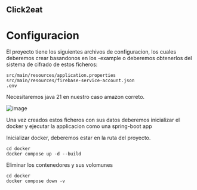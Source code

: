## Click2eat

# Configuracion

El proyecto tiene los siguientes archivos de configuracion, los cuales deberemos crear basandonos en los -example o
deberemos obtenerlos del sistema de cifrado de estos ficheros:
````text
src/main/resources/application.properties
src/main/resources/firebase-service-account.json
.env
````

Necesitaremos java 21 en nuestro caso amazon correto.

![image](https://github.com/user-attachments/assets/4e1851f5-056c-45c5-97fb-2f5f05488c44)


Una vez creados estos ficheros con sus datos deberemos inicializar el docker y ejecutar la applicacion como una 
spring-boot app


Inicializar docker, deberemos estar en la ruta del proyecto.
```shell
cd docker
docker compose up -d --build
```

Eliminar los contenedores y sus volomunes

`````shell
cd docker
docker compose down -v
`````
